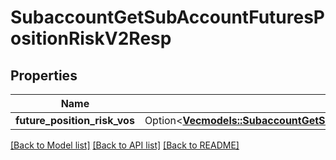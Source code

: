 # SubaccountGetSubAccountFuturesPositionRiskV2Resp

## Properties

Name | Type | Description | Notes
------------ | ------------- | ------------- | -------------
**future_position_risk_vos** | Option<[**Vec<models::SubaccountGetSubAccountFuturesPositionRiskV2RespFuturePositionRiskVosInner>**](SubaccountGetSubAccountFuturesPositionRiskV2Resp_futurePositionRiskVos_inner.md)> |  | [optional]

[[Back to Model list]](../README.md#documentation-for-models) [[Back to API list]](../README.md#documentation-for-api-endpoints) [[Back to README]](../README.md)


